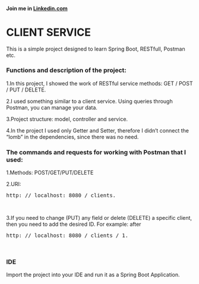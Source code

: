 <h4>Join me in <a href="https://www.linkedin.com/in/valery-dorozhynski-6142b0175/"/>Linkedin.com</a></h4>
<h1> CLIENT SERVICE </h1>
<p>This is a simple project designed to learn Spring Boot, RESTfull, Postman etc.</p>
<h3>Functions and description of the project: </h3>
<p>1.In this project, I showed the work of RESTful service methods: GET / POST / PUT / DELETE.</p>
<p>2.I used something similar to a client service. Using queries through Postman, you can manage your data.</p>
<p>3.Project structure: model, controller and service.</p>
<p>4.In the project I used only Getter and Setter, therefore I didn’t connect the “lomb” in the dependencies, since there was no need.</p>
<h3>The commands and requests for working with Postman that I used:</h3>
<p>1.Methods: POST/GET/PUT/DELETE</p>
<p>2.URI: <pre>
http: // localhost: 8080 / clients.</p>
</pre>
<p>3.If you need to change (PUT) any field or delete (DELETE) a specific client, then you need to add the desired ID.
For example: after
  <pre>
http: // localhost: 8080 / clients / 1.</p>
</pre>
<h3>IDE</h3>
Import the project into your IDE and run it as a Spring Boot Application. <br>

